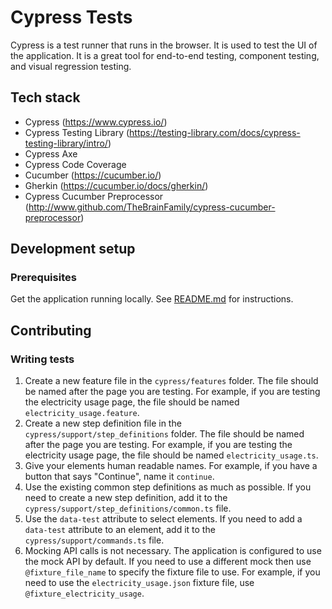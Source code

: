 # Cypress Tests

Cypress is a test runner that runs in the browser. It is used to test the UI of the application. It is a great tool for end-to-end testing, component testing, and visual regression testing.

## Tech stack

- Cypress (https://www.cypress.io/)
- Cypress Testing Library (https://testing-library.com/docs/cypress-testing-library/intro/)
- Cypress Axe
- Cypress Code Coverage
- Cucumber (https://cucumber.io/)
- Gherkin (https://cucumber.io/docs/gherkin/)
- Cypress Cucumber Preprocessor (http://www.github.com/TheBrainFamily/cypress-cucumber-preprocessor)

## Development setup

### Prerequisites

Get the application running locally. See [README.md](../README.md) for instructions.

## Contributing

### Writing tests

1. Create a new feature file in the `cypress/features` folder. The file should be named after the page you are testing. For example, if you are testing the electricity usage page, the file should be named `electricity_usage.feature`.
2. Create a new step definition file in the `cypress/support/step_definitions` folder. The file should be named after the page you are testing. For example, if you are testing the electricity usage page, the file should be named `electricity_usage.ts`.
3. Give your elements human readable names. For example, if you have a button that says "Continue", name it `continue`.
4. Use the existing common step definitions as much as possible. If you need to create a new step definition, add it to the `cypress/support/step_definitions/common.ts` file.
5. Use the `data-test` attribute to select elements. If you need to add a `data-test` attribute to an element, add it to the `cypress/support/commands.ts` file.
6. Mocking API calls is not necessary. The application is configured to use the mock API by default. If you need to use a different mock then use `@fixture_file_name` to specify the fixture file to use. For example, if you need to use the `electricity_usage.json` fixture file, use `@fixture_electricity_usage`.
